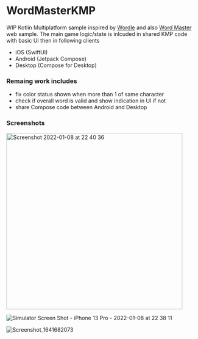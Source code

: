 # WordMasterKMP

WIP Kotlin Multiplatform sample inspired by [Wordle](https://www.powerlanguage.co.uk/wordle/)
and also [Word Master](https://github.com/octokatherine/word-master) web sample.  The main game logic/state is inlcuded in shared KMP code with basic UI then in following clients
- iOS (SwiftUI)
- Android (Jetpack Compose)
- Desktop (Compose for Desktop)


### Remaing work includes

- fix color status shown when more than 1 of same character
- check if overall word is valid and show indication in UI if not
- share Compose code between Android and Desktop


### Screenshots
<img width="462" alt="Screenshot 2022-01-08 at 22 40 36" src="https://user-images.githubusercontent.com/6302/148663058-a725d403-b956-4c84-8635-fbb388fa63a8.png">

![Simulator Screen Shot - iPhone 13 Pro - 2022-01-08 at 22 38 11](https://user-images.githubusercontent.com/6302/148663064-3ed57b1f-c1a3-4e39-b2c2-2ddb3fb09ed9.png)

![Screenshot_1641682073](https://user-images.githubusercontent.com/6302/148663060-c1047266-425c-4b14-bdaf-b7177a1fa332.png)
